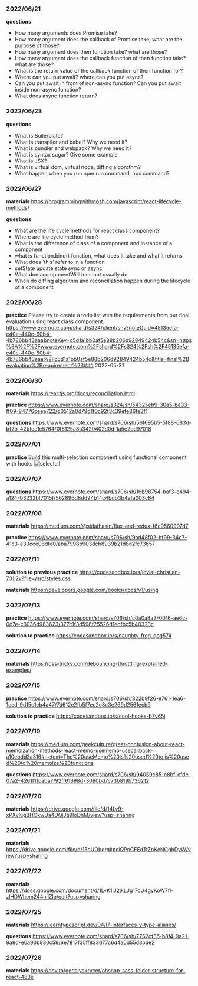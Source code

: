 ### 2022/06/21

**questions**
- How many arguments does Promise take?
- How many argument does the callback of Promise take, what are the purpose of those?
- How many argument does then function take? what are those?
- How many argument does the callback function of then function take? what are those?
- What is the return value of the callback function of then function for?
- Where can you put await? where can you put async?
- Can you put await in front of non-async function? Can you put await inside non-async function?
- What does async function return?

### 2022/06/23

**questions**
- What is Boilerplate?
- What is transpiler and babel? Why we need it?
- What is bundler and webpack? Why we need it?
- What is syntax sugar? Give some example
- What is JSX?
- What is virtual dom, virtual node, diffing algorothm?
- What happen when you run npm run command, npx command?

### 2022/06/27

**materials**
https://programmingwithmosh.com/javascript/react-lifecycle-methods/

**questions**
- What are the life cycle methods for react class component?
- Where are life cycle method from?
- What is the difference of class of a component and instance of a component
- what is function.bind() function, what does it take and what it returns
- What does ‘this’ refer to in a function
- setState update state sync or async
- What does componentWillUnmount usually do
- When do diffing algorithm and reconciliation happen during the lifecycle of a component

### 2022/06/28

**practice**
Please try to create a todo list with the requirements from our final evaluation using react class component.
https://www.evernote.com/shard/s324/client/snv?noteGuid=45135efa-c40e-440c-60b4-4b786bb43aaa&noteKey=c5d1a1bb0af5e88b206d92849424b54c&sn=https%3A%2F%2Fwww.evernote.com%2Fshard%2Fs324%2Fsh%2F45135efa-c40e-440c-60b4-4b786bb43aaa%2Fc5d1a1bb0af5e88b206d92849424b54c&title=final%2Bevaluation%2Brequirement%2B### 2022-05-31

### 2022/06/30

**materials**
https://reactjs.org/docs/reconciliation.html

**practice**
https://www.evernote.com/shard/s324/sh/54325eb9-30a5-be33-ff09-84776ceee722/d0512a0d79d1f0c92f3c39efe86fe3f1

**questions**
https://www.evernote.com/shard/s706/sh/56f695b5-5f88-683d-bf2b-42bfec1c5764/0f8125a8a3420402d0df1a5e2bd97018

### 2022/07/01

**practice**
Build this multi-selection component using functional component with hooks
![selectall](https://files.slack.com/files-pri/TKUCL919N-F03L853130C/selectall.jpg)

### 2022/07/07

**questions**
https://www.evernote.com/shard/s706/sh/16b98754-baf3-c494-a124-03232bf7015f/562896d8dd94b14c4bdb3b4efa003c84

### 2022/07/08

**materials**
https://medium.com/@sidathasiri/flux-and-redux-f6c9560997d7

**practice**
https://www.evernote.com/shard/s706/sh/9ad48f02-bf99-34c7-41c3-e33cce08dfe0/aba7998b903dcb8939b21d8d2fc73657

### 2022/07/11

**solution to previous practice**
https://codesandbox.io/s/jovial-christian-731j2v?file=/src/styles.css

**materials**
https://developers.google.com/books/docs/v1/using

### 2022/07/13

**practice**
https://www.evernote.com/shard/s706/sh/c0a0a8a3-0016-ae6c-0c7e-c3036d983623/377c1f3d598f25526d1ecfbc5b40323c

**solution to practice**
https://codesandbox.io/s/naughty-frog-qeg574

### 2022/07/14

**materials**
https://css-tricks.com/debouncing-throttling-explained-examples/

### 2022/07/15

**practice**
https://www.evernote.com/shard/s706/sh/322b9f26-e761-1ea6-1ced-9d15c1eb4a47/7d612e2fb5f7ec2e8c3e269d2561ecb9

**solution to practice**
https://codesandbox.io/s/cool-hooks-b7v65j

### 2022/07/19

**materials**
https://medium.com/geekculture/great-confusion-about-react-memoization-methods-react-memo-usememo-usecallback-a10ebdd3a316#:~:text=The%20useMemo%20is%20used%20to,is%20used%20to%20memoize%20functions

**questions**
https://www.evernote.com/shard/s706/sh/94059c85-e8bf-efde-07a2-4261f11caba7/92ff61698d73090bd7c73b819b736212

### 2022/07/20

**materials**
https://drive.google.com/file/d/14Ly9-xPXvlugBHOkwUa4DQiJtj9IoDhM/view?usp=sharing

### 2022/07/21

**materials**
https://drive.google.com/file/d/15oUObqrgkpciQPnCFEdTtZnKeNGgbDyW/view?usp=sharing

### 2022/07/22

**materials**
https://docs.google.com/document/d/1LvK1iJ2jkLJg17cU4gyKoW7fI-zlHDWhem244nlIZlo/edit?usp=sharing

### 2022/07/25

**materials**
https://learntypescript.dev/04/l7-interfaces-v-type-aliases/

**questions**
https://www.evernote.com/shard/s706/sh/7762cf35-b8f4-9a21-9a9d-e6a90b930c59/6e7817f35ff833d77c6d4a0d55d3bde2

### 2022/07/26

**materials**
https://dev.to/gedalyakrycer/ohsnap-sass-folder-structure-for-react-483e

